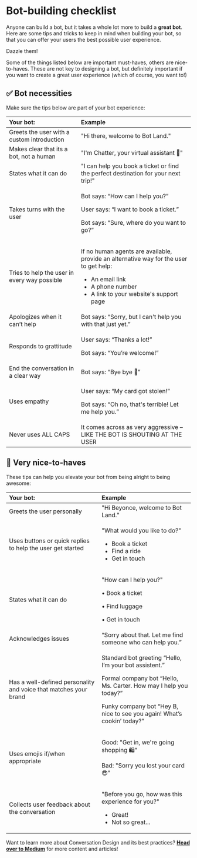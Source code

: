 # Bot-building checklist

Anyone can build a bot, but it takes a whole lot more to build a **great bot**. Here are some tips and tricks to keep in mind when building your bot, so that you can offer your users the best possible user experience.

Dazzle them!

Some of the things listed below are important must-haves, others are nice-to-haves. These are not key to designing a bot, but definitely important if you want to create a great user experience \(which of course, you want to!\)

## ✅ Bot necessities

Make sure the tips below are part of your bot experience:

<table>
  <thead>
    <tr>
      <th style="text-align:left">Your bot:</th>
      <th style="text-align:left">Example</th>
    </tr>
  </thead>
  <tbody>
    <tr>
      <td style="text-align:left">Greets the user with a custom introduction</td>
      <td style="text-align:left">&quot;Hi there, welcome to Bot Land.&quot;</td>
    </tr>
    <tr>
      <td style="text-align:left">Makes clear that its a bot, not a human</td>
      <td style="text-align:left">&quot;I&apos;m Chatter, your virtual assistant &#x1F44B;&quot;</td>
    </tr>
    <tr>
      <td style="text-align:left">States what it can do</td>
      <td style="text-align:left">&quot;I can help you book a ticket or find the perfect destination for
        your next trip!&quot;</td>
    </tr>
    <tr>
      <td style="text-align:left">Takes turns with the user</td>
      <td style="text-align:left">
        <p>Bot says: &#x201C;How can I help you?&#x201D;</p>
        <p>User says: &#x201C;I want to book a ticket.&#x201D;</p>
        <p>Bot says: &#x201C;Sure, where do you want to go?&#x201D;</p>
      </td>
    </tr>
    <tr>
      <td style="text-align:left">Tries to help the user in every way possible</td>
      <td style="text-align:left">
        <p>If no human agents are available, provide an alternative way for the user
          to get help:</p>
        <ul>
          <li>An email link</li>
          <li>A phone number</li>
          <li>A link to your website&apos;s support page</li>
        </ul>
      </td>
    </tr>
    <tr>
      <td style="text-align:left">Apologizes when it can&#x2019;t help</td>
      <td style="text-align:left">Bot says: &#x201C;Sorry, but I can&apos;t help you with that just yet.&#x201D;</td>
    </tr>
    <tr>
      <td style="text-align:left">Responds to grattitude</td>
      <td style="text-align:left">
        <p>User says: &#x201C;Thanks a lot!&#x201D;</p>
        <p>Bot says: &#x201C;You&#x2019;re welcome!&#x201D;</p>
      </td>
    </tr>
    <tr>
      <td style="text-align:left">End the conversation in a clear way</td>
      <td style="text-align:left">Bot says: &#x201C;Bye bye &#x1F44B;&#x201D;</td>
    </tr>
    <tr>
      <td style="text-align:left">Uses empathy</td>
      <td style="text-align:left">
        <p>User says: &#x201C;My card got stolen!&#x201D;</p>
        <p>Bot says: &#x201C;Oh no, that&apos;s terrible! Let me help you.&#x201D;</p>
      </td>
    </tr>
    <tr>
      <td style="text-align:left">Never uses ALL CAPS</td>
      <td style="text-align:left">It comes across as very aggressive &#x2013; LIKE THE BOT IS SHOUTING AT
        THE USER</td>
    </tr>
  </tbody>
</table>

## 👏 Very nice-to-haves 

These tips can help you elevate your bot from being alright to being awesome:

<table>
  <thead>
    <tr>
      <th style="text-align:left">Your bot:</th>
      <th style="text-align:left">Example</th>
    </tr>
  </thead>
  <tbody>
    <tr>
      <td style="text-align:left">Greets the user personally</td>
      <td style="text-align:left">&quot;Hi Beyonce, welcome to Bot Land.&quot;</td>
    </tr>
    <tr>
      <td style="text-align:left">Uses buttons or quick replies to help the user get started</td>
      <td style="text-align:left">
        <p>&quot;What would you like to do?&quot;</p>
        <ul>
          <li>Book a ticket</li>
          <li>Find a ride</li>
          <li>Get in touch</li>
        </ul>
      </td>
    </tr>
    <tr>
      <td style="text-align:left">States what it can do</td>
      <td style="text-align:left">
        <p>&quot;How can I help you?&quot;</p>
        <p>&#x2022; Book a ticket</p>
        <p>&#x2022; Find luggage</p>
        <p>&#x2022; Get in touch</p>
      </td>
    </tr>
    <tr>
      <td style="text-align:left">Acknowledges issues</td>
      <td style="text-align:left">&#x201C;Sorry about that. Let me find someone who can help you.&#x201D;</td>
    </tr>
    <tr>
      <td style="text-align:left">Has a well-defined personality and voice that matches your brand</td>
      <td
      style="text-align:left">
        <p>Standard bot greeting &#x201C;Hello, I&#x2019;m your bot assistent.&#x201D;</p>
        <p>Formal company bot &#x201C;Hello, Ms. Carter. How may I help you today?&#x201D;</p>
        <p>Funky company bot &#x201C;Hey B, nice to see you again! What&#x2019;s
          cookin&#x2019; today?&#x201D;</p>
        </td>
    </tr>
    <tr>
      <td style="text-align:left">Uses emojis if/when appropriate</td>
      <td style="text-align:left">
        <p>Good: &quot;Get in, we&apos;re going shopping &#x1F6CD;&quot;</p>
        <p>Bad: &quot;Sorry you lost your card &#x1F60E;&quot;</p>
      </td>
    </tr>
    <tr>
      <td style="text-align:left">Collects user feedback about the conversation</td>
      <td style="text-align:left">
        <p>&quot;Before you go, how was this experience for you?&quot;</p>
        <ul>
          <li>Great!</li>
          <li>Not so great...</li>
        </ul>
      </td>
    </tr>
  </tbody>
</table>

Want to learn more about Conversation Design and its best practices? [**Head over to Medium**](https://tesstettelin.medium.com/) for more content and articles!

